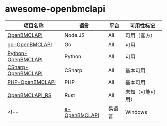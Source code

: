 # awesome-openbmclapi

| 项目名称 | 语言 | 平台 | 可用性标记 |
|---|---|---|---|
| [OpenBMCLAPI](https://github.com/bangbang93/openbmclapi) | Node.JS | All | 可用（官方） |
| [go-OpenBMCLAPI](https://github.com/LiterMC/go-openbmclapi) | Go | All | 可用 |
| [Python-OpenBMCLAPI](https://github.com/TTB-Network/python-openbmclapi) | Python | All | 可用 |
| [CSharp-OpenBMCLAPI](https://github.com/SALTWOOD/CSharp-OpenBMCLAPI) | CSharp | All | 基本可用 |
| [PHP-OpenBMCLAPI](https://github.com/AppleBlockTeam/php-openbmclapi) | PHP | All | 基本可用 |
| [OpenBMCLAPI_RS](https://github.com/HWServer/openbmclapi_rs) | Rust | All | 未知（可能可用） |
<!-- | [e-OpenBMCLAPI](https://github.com/kndxhz/e-openbmclapi) | 易语言 | Windows | WIP |  (Uncomment it when it has actual code)-->

